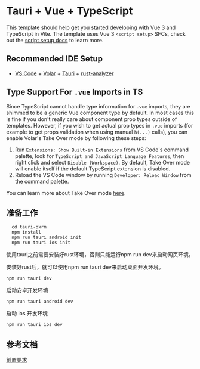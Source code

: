 # Tauri + Vue + TypeScript

This template should help get you started developing with Vue 3 and TypeScript in Vite. The template uses Vue 3 `<script setup>` SFCs, check out the [script setup docs](https://v3.vuejs.org/api/sfc-script-setup.html#sfc-script-setup) to learn more.

## Recommended IDE Setup

- [VS Code](https://code.visualstudio.com/) + [Volar](https://marketplace.visualstudio.com/items?itemName=Vue.volar) + [Tauri](https://marketplace.visualstudio.com/items?itemName=tauri-apps.tauri-vscode) + [rust-analyzer](https://marketplace.visualstudio.com/items?itemName=rust-lang.rust-analyzer)

## Type Support For `.vue` Imports in TS

Since TypeScript cannot handle type information for `.vue` imports, they are shimmed to be a generic Vue component type by default. In most cases this is fine if you don't really care about component prop types outside of templates. However, if you wish to get actual prop types in `.vue` imports (for example to get props validation when using manual `h(...)` calls), you can enable Volar's Take Over mode by following these steps:

1. Run `Extensions: Show Built-in Extensions` from VS Code's command palette, look for `TypeScript and JavaScript Language Features`, then right click and select `Disable (Workspace)`. By default, Take Over mode will enable itself if the default TypeScript extension is disabled.
2. Reload the VS Code window by running `Developer: Reload Window` from the command palette.

You can learn more about Take Over mode [here](https://github.com/johnsoncodehk/volar/discussions/471).

## 准备工作

```shell
  cd tauri-okrm
  npm install
  npm run tauri android init
  npm run tauri ios init
```

使用tauri之前需要安装好rust环境，否则只能运行npm run dev来启动网页环境。

安装好rust后，就可以使用npm run tauri dev来启动桌面开发环境。

```shell
npm run tauri dev
```

启动安卓开发环境

```shell
npm run tauri android dev
```

启动 ios 开发环境

```shell
npm run tauri ios dev
```

## 参考文档

[前置要求](https://tauri.app/zh-cn/start/prerequisites/)
